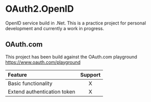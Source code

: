 # OAuth2.OpenID
OpenID service build in .Net. This is a practice project for personal development and currently a work in progress.

## OAuth.com
This project has been build against the OAuth.com playground https://www.oauth.com/playground

|Feature|Support|
|:---|:---:|
|Basic functionality| X |
|Extend authentication token| X |